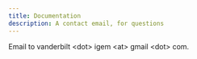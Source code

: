 ```yaml
---
title: Documentation
description: A contact email, for questions
---
```


Email to vanderbilt &lt;dot&gt; igem &lt;at&gt; gmail &lt;dot&gt; com.
